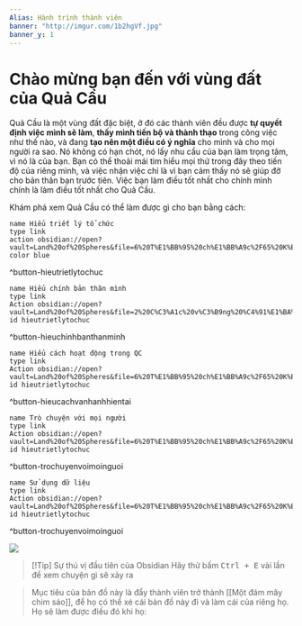 ```yaml
---
Alias: Hành trình thành viên
banner: "http://imgur.com/1b2hgVf.jpg"
banner_y: 1
---
```

# Chào mừng bạn đến với vùng đất của Quả Cầu
Quả Cầu là một vùng đất đặc biệt, ở đó các thành viên đều được **tự quyết định việc mình sẽ làm**, **thấy mình tiến bộ và thành thạo** trong công việc như thế nào, và đang **tạo nên một điều có ý nghĩa** cho mình và cho mọi người ra sao. Nó không có hạn chót, nó lấy nhu cầu của bạn làm trọng tâm, vì nó là của bạn. Bạn có thể thoải mái tìm hiểu mọi thứ trong đây theo tiến độ của riêng mình, và việc nhận việc chỉ là vì bạn cảm thấy nó sẽ giúp đỡ cho bản thân bạn trước tiên. Việc bạn làm điều tốt nhất cho chính mình chính là làm điều tốt nhất cho Quả Cầu.

Khám phá xem Quả Cầu có thể làm được gì cho bạn bằng cách:

```button
name Hiểu triết lý tổ chức
type link
action obsidian://open?vault=Land%20of%20Spheres&file=6%20T%E1%BB%95%20ch%E1%BB%A9c%2F65%20K%E1%BB%B9%20n%C4%83ng%2C%20th%E1%BB%AD%20th%C3%A1ch%2C%20th%C3%A0nh%20t%E1%BB%B1u%20(Luy%E1%BB%87n%20chi%C3%AAu%2C%20%C4%91%C3%A1nh%20qu%C3%A1i%2C%20s%C4%83n%20chi%E1%BA%BFn%20l%E1%BB%A3i%20ph%E1%BA%A9m)%2FHi%E1%BB%83u%20Qu%E1%BA%A3%20C%E1%BA%A7u%2FT%C3%A0i%20li%E1%BB%87u%2FHi%E1%BB%83u%20tri%E1%BA%BFt%20l%C3%BD%20t%E1%BB%95%20ch%E1%BB%A9c
color blue
```
^button-hieutrietlytochuc

```button
name Hiểu chính bản thân mình
type link
Action obsidian://open?vault=Land%20of%20Spheres&file=2%20C%C3%A1c%20v%C3%B9ng%20%C4%91%E1%BA%A5t%20(S%E1%BA%A3n%20ph%E1%BA%A9m%20v%C3%A0%20m%E1%BB%A5c%20ti%C3%AAu)%2F2A%20%C4%90%C3%A1m%20m%C3%A2y%20chim%20s%C3%A1o%20l%C3%B4ng%20v%C3%A0ng%2F2A3%20T%C3%A0i%20li%E1%BB%87u%2FL%C3%AAn%20k%E1%BA%BF%20ho%E1%BA%A1ch%20cho%20b%E1%BA%A3n%20th%C3%A2n
id hieutrietlytochuc
```
^button-hieuchinhbanthanminh

```button
name Hiểu cách hoạt động trong QC
type link
Action obsidian://open?vault=Land%20of%20Spheres&file=6%20T%E1%BB%95%20ch%E1%BB%A9c%2F65%20K%E1%BB%B9%20n%C4%83ng%2C%20th%E1%BB%AD%20th%C3%A1ch%2C%20th%C3%A0nh%20t%E1%BB%B1u%20(Luy%E1%BB%87n%20chi%C3%AAu%2C%20%C4%91%C3%A1nh%20qu%C3%A1i%2C%20s%C4%83n%20chi%E1%BA%BFn%20l%E1%BB%A3i%20ph%E1%BA%A9m)%2FHi%E1%BB%83u%20Qu%E1%BA%A3%20C%E1%BA%A7u%2FT%C3%A0i%20li%E1%BB%87u%2FHi%E1%BB%83u%20c%C3%A1ch%20ho%E1%BA%A1t%20%C4%91%E1%BB%99ng%20trong%20QC
id hieutrietlytochuc
```
^button-hieucachvanhanhhientai

```button
name Trò chuyện với mọi người
type link
Action obsidian://open?vault=Land%20of%20Spheres&file=6%20T%E1%BB%95%20ch%E1%BB%A9c%2F65%20K%E1%BB%B9%20n%C4%83ng%2C%20th%E1%BB%AD%20th%C3%A1ch%2C%20th%C3%A0nh%20t%E1%BB%B1u%20(Luy%E1%BB%87n%20chi%C3%AAu%2C%20%C4%91%C3%A1nh%20qu%C3%A1i%2C%20s%C4%83n%20chi%E1%BA%BFn%20l%E1%BB%A3i%20ph%E1%BA%A9m)%2FHi%E1%BB%83u%20Qu%E1%BA%A3%20C%E1%BA%A7u%2FT%C3%A0i%20li%E1%BB%87u%2FTr%C3%B2%20chuy%E1%BB%87n%20v%E1%BB%9Bi%20m%E1%BB%8Di%20ng%C6%B0%E1%BB%9Di
id hieutrietlytochuc
```
^button-trochuyenvoimoinguoi

```button
name Sử dụng dữ liệu
type link
Action obsidian://open?vault=Land%20of%20Spheres&file=6%20T%E1%BB%95%20ch%E1%BB%A9c%2F65%20K%E1%BB%B9%20n%C4%83ng%2C%20th%E1%BB%AD%20th%C3%A1ch%2C%20th%C3%A0nh%20t%E1%BB%B1u%20(Luy%E1%BB%87n%20chi%C3%AAu%2C%20%C4%91%C3%A1nh%20qu%C3%A1i%2C%20s%C4%83n%20chi%E1%BA%BFn%20l%E1%BB%A3i%20ph%E1%BA%A9m)%2FHi%E1%BB%83u%20Qu%E1%BA%A3%20C%E1%BA%A7u%2FT%C3%A0i%20li%E1%BB%87u%2FS%E1%BB%AD%20d%E1%BB%A5ng%20d%E1%BB%AF%20li%E1%BB%87u
id hieutrietlytochuc
```
^button-trochuyenvoimoinguoi

![](https://i.embed.ly/1/display/resize?width=800&height=800&key=3e750996b20f47be9451da09d3fffa5b&url=http%3A%2F%2Fimgur.com%2F1b2hgVf.jpg)

> [!Tip] Sự thú vị đầu tiên của Obsidian
> Hãy thử bấm <kbd>Ctrl + E</kbd> vài lần để xem chuyện gì sẽ xảy ra

> Mục tiêu của bản đồ này là đẩy thành viên trở thành [[Một đám mây chim sáo]], để họ có thể xé cái bản đồ này đi và làm cái của riêng họ. Họ sẽ làm được điều đó khi họ: